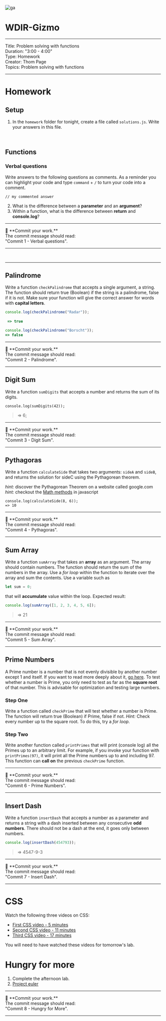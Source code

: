 ![ga](http://mobbook.generalassemb.ly/ga_cog.png)

# WDIR-Gizmo

---
Title: Problem solving with functions<br>
Duration: "3:00 - 4:00" <br>
Type: Homework<br>
Creator: Thom Page<br>
Topics: Problem solving with functions<br>

---

# Homework

## Setup
1) In the `homework` folder for tonight, create a file called `solutions.js`. Write your answers in this file.
<br>

## Functions

### Verbal questions

Write answers to the following questions as comments. As a reminder you can highlight your code and type `command` + `/` to turn your code into a comment.

```
// my commented answer
```
2. What is the difference between a **parameter** and an **argument**?
3. Within a function, what is the difference between **return** and **console.log**?

<hr>
&#x1F534; **Commit your work.** <br>
The commit message should read: <br>
"Commit 1 - Verbal questions".
<hr>

<br>

<hr>

## Palindrome
Write a function `checkPalindrome` that accepts a single argument, a string. The function should return true (Boolean) if the string is a palindrome, false if it is not. Make sure your function will give the correct answer for words with **capital letters**.

```javascript
console.log(checkPalindrome("Radar"));
 
 => true
```
```javascript
console.log(checkPalindrome("Borscht"));
=> false
```
<hr>
&#x1F534; **Commit your work.** <br>
The commit message should read: <br>
"Commit 2 - Palindrome".
<hr>

## Digit Sum
Write a function `sumDigits` that accepts a number and returns the sum of its digits.
```
console.log(sumDigits(42));
```
> => 6;
<hr>
&#x1F534; **Commit your work.** <br>
The commit message should read: <br>
"Commit 3 - Digit Sum".
<hr>

## Pythagoras
Write a function `calculateSide` that takes two arguments: `sideA` and `sideB`, and returns the solution for sideC using the Pythagorean theorem.
  
_hint:_ discover the Pythagorean Theorem on a website called google.com  
_hint:_ checkout the [Math methods](https://developer.mozilla.org/en-US/docs/Web/JavaScript/Reference/Global_Objects/Math) in javascript
```
console.log(calculateSide(8, 6));
=> 10
```
<hr>
&#x1F534; **Commit your work.** <br>
The commit message should read: <br>
"Commit 4 - Pythagoras".
<hr>

## Sum Array
Write a function `sumArray` that takes an **array** as an argument.
The array should contain numbers. The function should return the sum of the numbers in the array.
Use a _for loop_ within the function to iterate over the array and sum the contents.
Use a variable such as 
```javascript
let sum = 0;
```
that will **accumulate** value within the loop.
Expected result:
```javascript
console.log(sumArray([1, 2, 3, 4, 5, 6]);
```
> => 21
<hr>
&#x1F534; **Commit your work.** <br>
The commit message should read: <br>
"Commit 5 - Sum Array".
<hr>

## Prime Numbers
A Prime number is a number that is not evenly divisible by another number except 1 and itself. If you want to read more deeply about it, [go here](https://en.wikipedia.org/wiki/Prime_number).
To test whether a number is Prime, you only need to test as far as the **square root** of that number. This is advisable for optimization and testing large numbers.

### Step One
Write a function called `checkPrime` that will test whether a number is Prime. The function will return true (Boolean) if Prime, false if not.
_Hint:_ Check every number up to the square root. To do this, try a _for loop_.

### Step Two
Write another function called `printPrimes` that will print (console log) all the Primes up to an arbitrary limit. For example, if you invoke your function with `printPrimes(97)`, it will print all the Prime numbers up to and including 97.
This function can **call on** the previous `checkPrime` function.
</details>

<hr>
&#x1F534; **Commit your work.** <br>
The commit message should read: <br>
"Commit 6 - Prime Numbers".
<hr>

## Insert Dash
Write a function `insertDash` that accepts a number as a parameter and returns a string with a dash inserted between any consecutive **odd numbers**. There should not be a dash at the end, it goes only between numbers.
```javascript
console.log(insertDash(454793));
```
> => 4547-9-3

<hr>
&#x1F534; **Commit your work.** <br>
The commit message should read: <br>
"Commit 7 - Insert Dash".
<hr>


# CSS
Watch the following three videos on CSS:

- [First CSS video - 5 minutes](https://www.youtube.com/watch?v=xWiT2TWCFjc&index=3&list=PLdnONIhPScST0Vy4LrIZiYKpFNoxgyH7J)
- [Second CSS video - 11 minutes](https://www.youtube.com/watch?v=UMMHsQPmfug&index=4&list=PLdnONIhPScST0Vy4LrIZiYKpFNoxgyH7J)
- [Third CSS video - 17 minutes](https://www.youtube.com/watch?v=g0Aq2kP5-CY&index=5&list=PLdnONIhPScST0Vy4LrIZiYKpFNoxgyH7J)

You will need to have watched these videos for tomorrow's lab.

# Hungry for more

1. Complete the afternoon lab.
2. [Project euler](https://projecteuler.net/archives)

<hr>
&#x1F534; **Commit your work.** <br>
The commit message should read: <br>
"Commit 8 - Hungry for More".
<hr>
